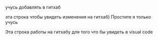 учусь добавлять в гитхаб

эта строка чтобы увидеть изменения на гитхаб) Простите я только учусь

Эта строка работы на гитхабу для того что бы увидеть в visual code
